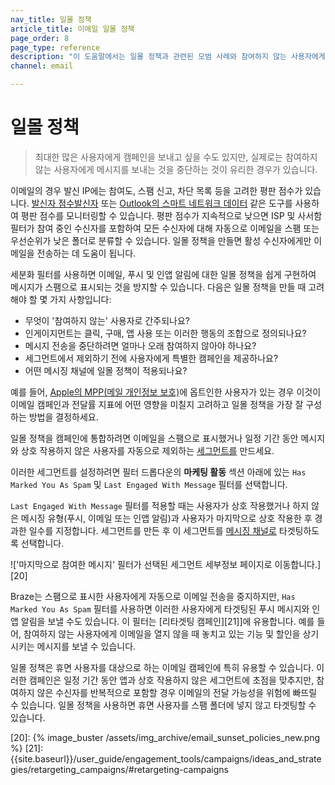 ```yaml
---
nav_title: 일몰 정책
article_title: 이메일 일몰 정책
page_order: 8
page_type: reference
description: "이 도움말에서는 일몰 정책과 관련된 모범 사례와 참여하지 않는 사용자에게 메시지를 중단하는 것이 더 나은 상황을 이해하는 방법에 대해 설명합니다."
channel: email

---
```


# 일몰 정책

> 최대한 많은 사용자에게 캠페인을 보내고 싶을 수도 있지만, 실제로는 참여하지 않는 사용자에게 메시지를 보내는 것을 중단하는 것이 유리한 경우가 있습니다. 

이메일의 경우 발신 IP에는 참여도, 스팸 신고, 차단 목록 등을 고려한 평판 점수가 있습니다. [발신자 점수발신자](https://www.senderscore.org/ "점수") 또는 [Outlook의 스마트 네트워크 데이터](https://postmaster.live.com/snds/ "서비스Outlook의 스마트 네트워크 데이터 서비스와") 같은 도구를 사용하여 평판 점수를 모니터링할 수 있습니다. 평판 점수가 지속적으로 낮으면 ISP 및 사서함 필터가 참여 중인 수신자를 포함하여 모든 수신자에 대해 자동으로 이메일을 스팸 또는 우선순위가 낮은 폴더로 분류할 수 있습니다. 일몰 정책을 만들면 활성 수신자에게만 이메일을 전송하는 데 도움이 됩니다. 

세분화 필터를 사용하면 이메일, 푸시 및 인앱 알림에 대한 일몰 정책을 쉽게 구현하여 메시지가 스팸으로 표시되는 것을 방지할 수 있습니다. 다음은 일몰 정책을 만들 때 고려해야 할 몇 가지 사항입니다:

- 무엇이 '참여하지 않는' 사용자로 간주되나요? 
- 인게이지먼트는 클릭, 구매, 앱 사용 또는 이러한 행동의 조합으로 정의되나요? 
- 메시지 전송을 중단하려면 얼마나 오래 참여하지 않아야 하나요?
- 세그먼트에서 제외하기 전에 사용자에게 특별한 캠페인을 제공하나요?
- 어떤 메시징 채널에 일몰 정책이 적용되나요? 

예를 들어, [Apple의 MPP(메일 개인정보 보호)]({{site.baseurl}}/user_guide/message_building_by_channel/email/mpp/)에 옵트인한 사용자가 있는 경우 이것이 이메일 캠페인과 전달률 지표에 어떤 영향을 미칠지 고려하고 일몰 정책을 가장 잘 구성하는 방법을 결정하세요.

일몰 정책을 캠페인에 통합하려면 이메일을 스팸으로 표시했거나 일정 기간 동안 메시지와 상호 작용하지 않은 사용자를 자동으로 제외하는 [세그먼트를][19] 만드세요.  

이러한 세그먼트를 설정하려면 필터 드롭다운의 **마케팅 활동** 섹션 아래에 있는 `Has Marked You As Spam` 및 `Last Engaged With Message` 필터를 선택합니다. 

`Last Engaged With Message` 필터를 적용할 때는 사용자가 상호 작용했거나 하지 않은 메시징 유형(푸시, 이메일 또는 인앱 알림)과 사용자가 마지막으로 상호 작용한 후 경과한 일수를 지정합니다. 세그먼트를 만든 후 이 세그먼트를 [메시징 채널로]({{site.baseurl}}/user_guide/message_building_by_channel/) 타겟팅하도록 선택합니다.

!['마지막으로 참여한 메시지' 필터가 선택된 세그먼트 세부정보 페이지로 이동합니다.][20]

Braze는 스팸으로 표시한 사용자에게 자동으로 이메일 전송을 중지하지만, `Has Marked You As Spam` 필터를 사용하면 이러한 사용자에게 타겟팅된 푸시 메시지와 인앱 알림을 보낼 수도 있습니다. 이 필터는 \[리타겟팅 캠페인][21]]에 유용합니다. 예를 들어, 참여하지 않는 사용자에게 이메일을 열지 않을 때 놓치고 있는 기능 및 할인을 상기시키는 메시지를 보낼 수 있습니다.

일몰 정책은 휴면 사용자를 대상으로 하는 이메일 캠페인에 특히 유용할 수 있습니다. 이러한 캠페인은 일정 기간 동안 앱과 상호 작용하지 않은 세그먼트에 초점을 맞추지만, 참여하지 않은 수신자를 반복적으로 포함할 경우 이메일의 전달 가능성을 위험에 빠뜨릴 수 있습니다. 일몰 정책을 사용하면 휴면 사용자를 스팸 폴더에 넣지 않고 타겟팅할 수 있습니다.

[19]: {{site.baseurl}}/user_guide/engagement_tools/segments/creating_a_segment/#creating-a-segment
[20]: {% image_buster /assets/img_archive/email_sunset_policies_new.png %}
[21]: {{site.baseurl}}/user_guide/engagement_tools/campaigns/ideas_and_strategies/retargeting_campaigns/#retargeting-campaigns
